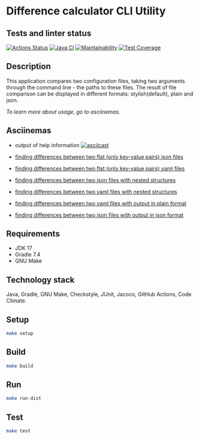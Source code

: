 # Difference calculator CLI Utility

## Tests and linter status
[![Actions Status](https://github.com/dariakoval/java-project-71/actions/workflows/hexlet-check.yml/badge.svg)](https://github.com/dariakoval/java-project-71/actions)                [![Java CI](https://github.com/dariakoval/java-project-71/actions/workflows/generate.yml/badge.svg)](https://github.com/dariakoval/java-project-71/actions/workflows/generate.yml)                [![Maintainability](https://api.codeclimate.com/v1/badges/24b9f20c4dde45de5998/maintainability)](https://codeclimate.com/github/dariakoval/java-project-71/maintainability)              [![Test Coverage](https://api.codeclimate.com/v1/badges/24b9f20c4dde45de5998/test_coverage)](https://codeclimate.com/github/dariakoval/java-project-71/test_coverage)

## Description
This application compares two configuration files, taking two arguments through the command line - the paths to these files. The result of file comparison can be displayed in different formats: stylish(default), plain and json.

*To learn more about usage, go to asciinemas.*

## Asciinemas 
- output of help information
[![asciicast](https://asciinema.org/a/1F1ReFztilrot8PTso5iyekcc.svg)](https://asciinema.org/a/1F1ReFztilrot8PTso5iyekcc)

- [finding differences between two flat (only key-value pairs) json files](https://asciinema.org/a/EIvQNFr5uwc1SFklNgOzjX9VL)

- [finding differences between two flat (only key-value pairs) yaml files](https://asciinema.org/a/kpg3ACJcF3Ob6ayHthC1ZtW2S)

- [finding differences between two json files with nested structures](https://asciinema.org/a/gzIu4xTyPxDUA07vwJRm6bsNI)

- [finding differences between two yaml files with nested structures](https://asciinema.org/a/CiRn1wJrhq1Jr8Hx0PrRc9sUZ)

- [finding differences between two yaml files with output in plain format](https://asciinema.org/a/DD7mzjm02D7dBnHBYcTWWi51u)

- [finding differences between two json files with output in json format](https://asciinema.org/a/6fV2jBGXCzCUWDkpu7bsWNgMi)

## Requirements
* JDK 17
* Gradle 7.4
* GNU Make

## Technology stack
Java, Gradle, GNU Make, Checkstyle, JUnit, Jacoco, GitHub Actions, Code Climate.

## Setup
```bash
make setup
```

## Build
```bash
make build
```

## Run
```bash
make run-dist
```

## Test
```bash
make test
```

